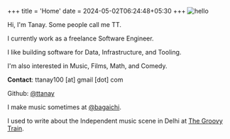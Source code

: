 +++
title = 'Home'
date = 2024-05-02T06:24:48+05:30
+++
![hello](/dp.png)


Hi, I'm Tanay. Some people call me TT.

I currently work as a freelance Software Engineer.

I like building software for Data, Infrastructure, and Tooling.

I'm also interested in Music, Films, Math, and Comedy.

**Contact**: ttanay100 [at] gmail [dot] com

Github: [@ttanay](https://github.com/ttanay/)

I make music sometimes at [@bagaichi](https://soundcloud.com/bagaichi).

I used to write about the Independent music scene in Delhi at [The Groovy Train](https://thegroovytrain.wordpress.com/blog/).
